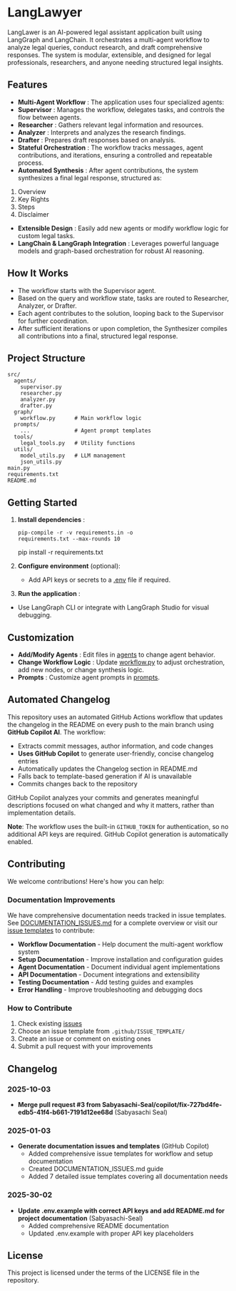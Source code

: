 # LangLawyer

LangLawer is an AI-powered legal assistant application built using LangGraph and LangChain. It orchestrates a multi-agent workflow to analyze legal queries, conduct research, and draft comprehensive responses. The system is modular, extensible, and designed for legal professionals, researchers, and anyone needing structured legal insights.

## Features

* **Multi-Agent Workflow** : The application uses four specialized agents:
* **Supervisor** : Manages the workflow, delegates tasks, and controls the flow between agents.
* **Researcher** : Gathers relevant legal information and resources.
* **Analyzer** : Interprets and analyzes the research findings.
* **Drafter** : Prepares draft responses based on analysis.
* **Stateful Orchestration** : The workflow tracks messages, agent contributions, and iterations, ensuring a controlled and repeatable process.
* **Automated Synthesis** : After agent contributions, the system synthesizes a final legal response, structured as:

1. Overview
2. Key Rights
3. Steps
4. Disclaimer

* **Extensible Design** : Easily add new agents or modify workflow logic for custom legal tasks.
* **LangChain & LangGraph Integration** : Leverages powerful language models and graph-based orchestration for robust AI reasoning.

## How It Works

* The workflow starts with the Supervisor agent.
* Based on the query and workflow state, tasks are routed to Researcher, Analyzer, or Drafter.
* Each agent contributes to the solution, looping back to the Supervisor for further coordination.
* After sufficient iterations or upon completion, the Synthesizer compiles all contributions into a final, structured legal response.

## Project Structure

```
src/
  agents/
    supervisor.py
    researcher.py
    analyzer.py
    drafter.py
  graph/
    workflow.py      # Main workflow logic
  prompts/
    ...              # Agent prompt templates
  tools/
    legal_tools.py   # Utility functions
  utils/
    model_utils.py   # LLM management
    json_utils.py
main.py 
requirements.txt
README.md
```

## Getting Started

1. **Install dependencies** :

   ```
   pip-compile -r -v requirements.in -o 
   requirements.txt --max-rounds 10
   ```

   pip install -r requirements.txt
3. **Configure environment** (optional):

   * Add API keys or secrets to a [.env](vscode-file://vscode-app/Applications/Visual%20Studio%20Code.app/Contents/Resources/app/out/vs/code/electron-browser/workbench/workbench.html) file if required.
4. **Run the application** :

* Use LangGraph CLI or integrate with LangGraph Studio for visual debugging.

## Customization

* **Add/Modify Agents** : Edit files in [agents](vscode-file://vscode-app/Applications/Visual%20Studio%20Code.app/Contents/Resources/app/out/vs/code/electron-browser/workbench/workbench.html) to change agent behavior.
* **Change Workflow Logic** : Update [workflow.py](vscode-file://vscode-app/Applications/Visual%20Studio%20Code.app/Contents/Resources/app/out/vs/code/electron-browser/workbench/workbench.html) to adjust orchestration, add new nodes, or change synthesis logic.
* **Prompts** : Customize agent prompts in [prompts](vscode-file://vscode-app/Applications/Visual%20Studio%20Code.app/Contents/Resources/app/out/vs/code/electron-browser/workbench/workbench.html).

## Automated Changelog

This repository uses an automated GitHub Actions workflow that updates the changelog in the README on every push to the main branch using **GitHub Copilot AI**. The workflow:

- Extracts commit messages, author information, and code changes
- **Uses GitHub Copilot** to generate user-friendly, concise changelog entries
- Automatically updates the Changelog section in README.md
- Falls back to template-based generation if AI is unavailable
- Commits changes back to the repository

GitHub Copilot analyzes your commits and generates meaningful descriptions focused on what changed and why it matters, rather than implementation details.

**Note**: The workflow uses the built-in `GITHUB_TOKEN` for authentication, so no additional API keys are required. GitHub Copilot generation is automatically enabled.

## Contributing

We welcome contributions! Here's how you can help:

### Documentation Improvements

We have comprehensive documentation needs tracked in issue templates. See [DOCUMENTATION_ISSUES.md](DOCUMENTATION_ISSUES.md) for a complete overview or visit our [issue templates](.github/ISSUE_TEMPLATE/) to contribute:

- **Workflow Documentation** - Help document the multi-agent workflow system
- **Setup Documentation** - Improve installation and configuration guides
- **Agent Documentation** - Document individual agent implementations
- **API Documentation** - Document integrations and extensibility
- **Testing Documentation** - Add testing guides and examples
- **Error Handling** - Improve troubleshooting and debugging docs

### How to Contribute

1. Check existing [issues](https://github.com/Sabyasachi-Seal/LangLawyer/issues)
2. Choose an issue template from `.github/ISSUE_TEMPLATE/`
3. Create an issue or comment on existing ones
4. Submit a pull request with your improvements

## Changelog

### 2025-10-03
- **Merge pull request #3 from Sabyasachi-Seal/copilot/fix-727bd4fe-edb5-41f4-b661-7191d12ee68d** (Sabyasachi Seal)
### 2025-01-03

- **Generate documentation issues and templates** (GitHub Copilot)
  - Added comprehensive issue templates for workflow and setup documentation
  - Created DOCUMENTATION_ISSUES.md guide
  - Added 7 detailed issue templates covering all documentation needs

### 2025-30-02

- **Update .env.example with correct API keys and add README.md for project documentation** (Sabyasachi-Seal)
  - Added comprehensive README documentation
  - Updated .env.example with proper API key placeholders

## License

This project is licensed under the terms of the LICENSE file in the repository.
